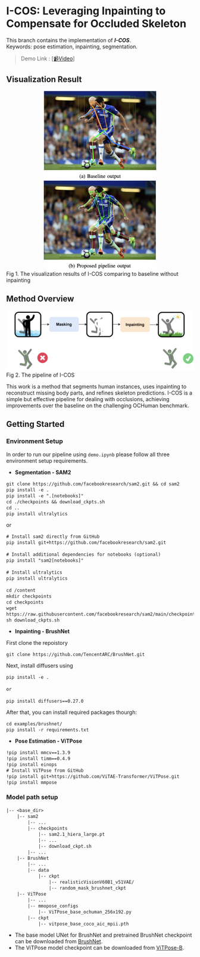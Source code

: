 # I-COS: Leveraging Inpainting to Compensate for Occluded Skeleton
This branch contains the implementation of ***I-COS***.  
Keywords: pose estimation, inpainting, segmentation.

> Demo Link : [<a href="https://youtu.be/Hlj4yt-01kA">📹Video</a>]

## Visualization Result
<div align="center">
    <img src="assets/baseline.png" width="302px"/> 
  </a>
    <img src="assets/result.png" width="302px"/>
  </a>
</div>
Fig 1. The visualization results of I-COS comparing to baseline without inpainting



## Method Overview
![](assets/pipeline.png)
Fig 2. The pipeline of I-COS

This work is a method that segments human instances, uses inpainting to reconstruct missing body parts, and refines skeleton predictions. I-COS is a simple but effective pipeline for dealing with occlusions, achieving improvements over the baseline on the challenging OCHuman benchmark. 

## Getting Started
### Environment Setup
In order to run our pipeline using `demo.ipynb`  please follow all three environment setup requirements.
* **Segmentation - SAM2**

```
git clone https://github.com/facebookresearch/sam2.git && cd sam2
pip install -e .
pip install -e ".[notebooks]"
cd ./checkpoints && download_ckpts.sh
cd ..
pip install ultralytics
```
or
```
# Install sam2 directly from GitHub
pip install git+https://github.com/facebookresearch/sam2.git

# Install additional dependencies for notebooks (optional)
pip install "sam2[notebooks]"

# Install ultralytics
pip install ultralytics

cd /content
mkdir checkpoints
cd checkpoints
wget https://raw.githubusercontent.com/facebookresearch/sam2/main/checkpoints/download_ckpts.sh
sh download_ckpts.sh
```

  
* **Inpainting - BrushNet** 

First clone the repoistory
  
```
git clone https://github.com/TencentARC/BrushNet.git
```

Next, install diffusers using

```
pip install -e .

or

pip install diffusers==0.27.0
```

After that, you can install required packages thourgh:

```
cd examples/brushnet/
pip install -r requirements.txt
```


* **Pose Estimation - ViTPose**
```
!pip install mmcv==1.3.9
!pip install timm==0.4.9
!pip install einops
# Install ViTPose from GitHub
!pip install git+https://github.com/ViTAE-Transformer/ViTPose.git 
!pip install mmpose
```

### Model path setup
```
|-- <base_dir>
    |-- sam2
        |-- ...
        |-- checkpoints
            |-- sam2.1_hiera_large.pt
            |-- ...
            |-- download_ckpt.sh
        |-- ...
    |-- BrushNet
        |-- ...
        |-- data
            |-- ckpt
                |-- realisticVisionV60B1_v51VAE/ 
                |-- random_mask_brushnet_ckpt
    |-- ViTPose
        |-- ...
        |-- mmopose_configs
            |-- ViTPose_base_ochuman_256x192.py
        |-- ckpt
            |-- vitpose_base_coco_aic_mpii.pth
```

* The base model UNet for BrushNet and pretrained BrushNet checkpoint can be downloaded from [BrushNet](https://drive.google.com/drive/folders/1fqmS1CEOvXCxNWFrsSYd_jHYXxrydh1n?usp=drive_link).
* The ViTPose model checkpoint can be downloaded from [ViTPose-B](https://onedrive.live.com/?authkey=%21AMGk2fMQhRTN0o4&id=E534267B85818129%2125500&cid=E534267B85818129&parId=root&parQt=sharedby&o=OneUp).